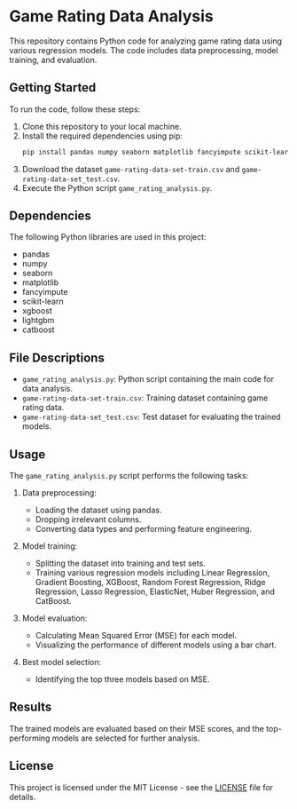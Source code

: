 # Game Rating Data Analysis

This repository contains Python code for analyzing game rating data using various regression models. The code includes data preprocessing, model training, and evaluation.

## Getting Started

To run the code, follow these steps:

1. Clone this repository to your local machine.
2. Install the required dependencies using pip:
   ```bash
   pip install pandas numpy seaborn matplotlib fancyimpute scikit-learn xgboost lightgbm catboost
   ```
3. Download the dataset `game-rating-data-set-train.csv` and `game-rating-data-set_test.csv`.
4. Execute the Python script `game_rating_analysis.py`.

## Dependencies

The following Python libraries are used in this project:
- pandas
- numpy
- seaborn
- matplotlib
- fancyimpute
- scikit-learn
- xgboost
- lightgbm
- catboost

## File Descriptions

- `game_rating_analysis.py`: Python script containing the main code for data analysis.
- `game-rating-data-set-train.csv`: Training dataset containing game rating data.
- `game-rating-data-set_test.csv`: Test dataset for evaluating the trained models.

## Usage

The `game_rating_analysis.py` script performs the following tasks:

1. Data preprocessing:
   - Loading the dataset using pandas.
   - Dropping irrelevant columns.
   - Converting data types and performing feature engineering.

2. Model training:
   - Splitting the dataset into training and test sets.
   - Training various regression models including Linear Regression, Gradient Boosting, XGBoost, Random Forest Regression, Ridge Regression, Lasso Regression, ElasticNet, Huber Regression, and CatBoost.

3. Model evaluation:
   - Calculating Mean Squared Error (MSE) for each model.
   - Visualizing the performance of different models using a bar chart.

4. Best model selection:
   - Identifying the top three models based on MSE.

## Results

The trained models are evaluated based on their MSE scores, and the top-performing models are selected for further analysis.

## License

This project is licensed under the MIT License - see the [LICENSE](LICENSE) file for details.
